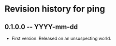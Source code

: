 # Revision history for ping

## 0.1.0.0 -- YYYY-mm-dd

* First version. Released on an unsuspecting world.
